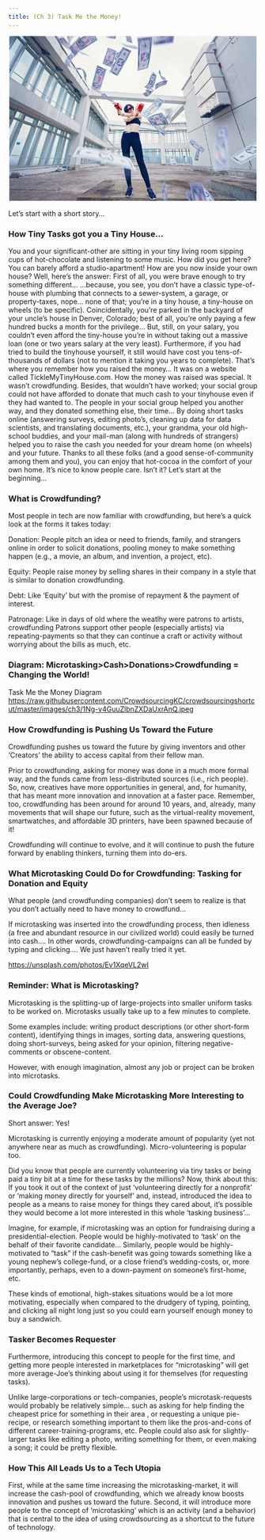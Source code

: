 ```yaml
---
title: (Ch 3) Task Me the Money!
---
```

<div style="text-align:center"><img src ="https://raw.githubusercontent.com/CrowdsourcingKC/crowdsourcingshortcut/master/images/ch3/1A90MXaUbZuu-2z7xWIqBdA.jpeg" alt="two people looking into a smartphone" width="500" /></div>

Let’s start with a short story…

### How Tiny Tasks got you a Tiny House…
You and your significant-other are sitting in your tiny living room sipping cups of hot-chocolate and listening to some music.
How did you get here?
You can barely afford a studio-apartment! How are you now inside your own house?
Well, here’s the answer:
First of all, you were brave enough to try something different…
…because, you see, you don’t have a classic type-of-house with plumbing that connects to a sewer-system, a garage, or property-taxes, nope… none of that;
you’re in a tiny house, a tiny-house on wheels (to be specific). Coincidentally, you’re parked in the backyard of your uncle’s house in Denver, Colorado; best of all, you’re only paying a few hundred bucks a month for the privilege…
But, still, on your salary, you couldn’t even afford the tiny-house you’re in without taking out a massive loan (one or two years salary at the very least). Furthermore, if you had tried to build the tinyhouse yourself, it still would have cost you tens-of-thousands of dollars (not to mention it taking you years to complete).
That’s where you remember how you raised the money… It was on a website called TickleMyTinyHouse.com.
How the money was raised was special. It wasn’t crowdfunding. Besides, that wouldn’t have worked; your social group could not have afforded to donate that much cash to your tinyhouse even if they had wanted to. The people in your social group helped you another way, and they donated something else, their time…
By doing short tasks online (answering surveys, editing photo’s, cleaning up data for data scientists, and translating documents, etc.), your grandma, your old high-school buddies, and your mail-man (along with hundreds of strangers) helped you to raise the cash you needed for your dream home (on wheels) and your future.
Thanks to all these folks (and a good sense-of-community among them and you), you can enjoy that hot-cocoa in the comfort of your own home.
It’s nice to know people care. Isn’t it?
Let’s start at the beginning…

### What is Crowdfunding?
Most people in tech are now familiar with crowdfunding, but here’s a quick look at the forms it takes today:

Donation: People pitch an idea or need to friends, family, and strangers online in order to solicit donations, pooling money to make something happen (e.g., a movie, an album, and invention, a project, etc).

Equity: People raise money by selling shares in their company in a style that is similar to donation crowdfunding.

Debt: Like ‘Equity’ but with the promise of repayment & the payment of interest.

Patronage: Like in days of old where the weatlhy were patrons to artists, crowdfunding Patrons support other people (especially artists) via repeating-payments so that they can continue a craft or activity without worrying about the bills as much, etc.

### Diagram: Microtasking>Cash>Donations>Crowdfunding = Changing the World!

Task Me the Money Diagram
https://raw.githubusercontent.com/CrowdsourcingKC/crowdsourcingshortcut/master/images/ch3/1Ng-y4GuuZlbnZXDaUxrAnQ.jpeg

### How Crowdfunding is Pushing Us Toward the Future
Crowdfunding pushes us toward the future by giving inventors and other ‘Creators’ the ability to access capital from their fellow man.

Prior to crowdfunding, asking for money was done in a much more formal way, and the funds came from less-distributed sources (i.e., rich people).
So, now, creatives have more opportunities in general, and, for humanity, that has meant more innovation and innovation at a faster pace.
Remember, too, crowdfunding has been around for around 10 years, and, already, many movements that will shape our future, such as the virtual-reality movement, smartwatches, and affordable 3D printers, have been spawned because of it!

Crowdfunding will continue to evolve, and it will continue to push the future forward by enabling thinkers, turning them into do-ers.

### What Microtasking Could Do for Crowdfunding: Tasking for Donation and Equity
What people (and crowdfunding companies) don’t seem to realize is that you don’t actually need to have money to crowdfund…

If microtasking was inserted into the crowdfunding process, then idleness (a free and abundant resource in our civilized world) could easily be turned into
cash….
In other words, crowdfunding-campaigns can all be funded by typing and clicking…. We just haven’t really tried it yet.

https://unsplash.com/photos/Ev1XqeVL2wI

### Reminder: What is Microtasking?
Microtasking is the splitting-up of large-projects into smaller uniform tasks to be worked on. Microtasks usually take up to a few minutes to complete.

Some examples include: writing product descriptions (or other short-form content), identifying things in images, sorting data, answering questions, doing short-surveys, being asked for your
opinion, filtering negative-comments or obscene-content.

However, with enough imagination, almost any job or project can be broken into microtasks.

### Could Crowdfunding Make Microtasking More Interesting to the Average Joe?

Short answer: Yes!

Microtasking is currently enjoying a moderate amount of popularity (yet not anywhere near as much as crowdfunding). Micro-volunteering is popular too.

Did you know that people are currently volunteering via tiny tasks or being paid a tiny bit at a time for these tasks by the millions?
Now, think about this: If you took it out of the context of just ‘volunteering directly for a nonprofit’ or ‘making money directly for yourself’ and, instead, introduced the idea to people as a means to raise money for things they cared about, it’s possible they would become a lot more interested in this whole ‘tasking business’…

Imagine, for example, if microtasking was an option for fundraising during a presidential-election. People would be highly-motivated to ‘task’ on the behalf of their favorite candidate…
Similarly, people would be highly-motivated to “task” if the cash-benefit was going towards something like a young nephew’s college-fund, or a close friend’s wedding-costs, or, more importantly, perhaps, even to a down-payment on someone’s first-home, etc.

These kinds of emotional, high-stakes situations would be a lot more motivating, especially when compared to the drudgery of typing, pointing, and clicking all night long just so you could earn yourself enough money to buy a sandwich.

### Tasker Becomes Requester
Furthermore, introducing this concept to people for the first time, and getting more people interested in marketplaces for “microtasking” will get more average-Joe’s thinking about using it for themselves (for requesting tasks).

Unlike large-corporations or tech-companies, people’s microtask-requests would probably be relatively simple… such as asking for help finding the cheapest price for something in their area , or requesting a unique pie-recipe, or research something important to them like the pros-and-cons of different career-training-programs, etc.
People could also ask for slightly-larger tasks like editing a photo, writing something for them, or even making a song; it could be pretty flexible.

### How This All Leads Us to a Tech Utopia
First, while at the same time increasing the microtasking-market, it will increase the cash-pool of crowdfunding, which we already know boosts innovation and pushes us toward the future.
Second, it will introduce more people to the concept of ‘microtasking’ which is an activity (and a behavior) that is central to the idea of using crowdsourcing as a shortcut to the future of technology.
